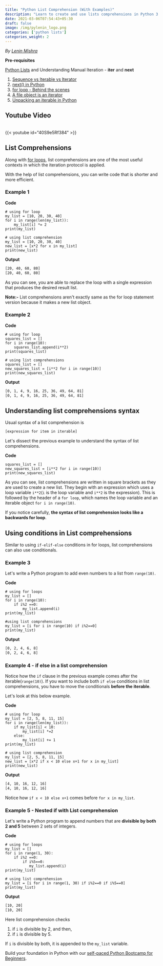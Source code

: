 ```yaml
---
title: "Python List Comprehension (With Examples)"
description: "Learn to create and use lists comprehensions in Python 3 with examples."
date: 2021-03-06T07:54:43+05:30
draft: false
image: /img/pylenin_logo.png
categories: ['python lists']
categories_weight: 2
---
```

<div class="sharethis-inline-follow-buttons"></div>

*By [Lenin Mishra](https://www.pylenin.com/authors/#lenin-mishra)*

**Pre-requisites**

[Python Lists](https://www.pylenin.com/blogs/python-lists/) and Understanding Manual Iteration - __iter__ and __next__

1. [Sequence vs Iterable vs Iterator](https://www.pylenin.com/blogs/python-iterators/#difference-between-sequence-and-an-iterable)
2. [next() in Python](https://www.pylenin.com/blogs/python-iterators/#next-in-python)
3. [for loop - Behind the scenes](https://www.pylenin.com/blogs/python-iterators/#for-loop-behind-the-scenes)
4. [A file object is an iterator](https://www.pylenin.com/blogs/python-iterators/#is-a-file-object-an-iterator)
5. [Unpacking an iterable in Python](https://www.pylenin.com/blogs/unpacking-iterables-in-python/)

## Youtube Video

<br>
{{< youtube id="40S9e5Rf384" >}}
<br>

## List Comprehensions

Along with [for loops](https://www.pylenin.com/blogs/python-iterators/#for-loop-behind-the-scenes), 
list comprehensions are one of the most useful contexts in which the iteration protocol is applied.

With the help of list comprehensions, you can write code that is shorter 
and more efficient.

<script async src="https://pagead2.googlesyndication.com/pagead/js/adsbygoogle.js"></script>
<!-- Horizontal display ad Pylenin -->
<ins class="adsbygoogle"
     style="display:block"
     data-ad-client="ca-pub-6088392832221933"
     data-ad-slot="8875064651"
     data-ad-format="auto"
     data-full-width-responsive="true"></ins>
<script>
     (adsbygoogle = window.adsbygoogle || []).push({});
</script>

### Example 1

**Code**

```python3
# using for loop
my_list = [10, 20, 30, 40]
for i in range(len(my_list)):
    my_list[i] *= 2
print(my_list)

# using list comprehension
my_list = [10, 20, 30, 40]
new_list = [x*2 for x in my_list]
print(new_list)
```

**Output**

```bash
[20, 40, 60, 80]
[20, 40, 60, 80]
```

As you can see, you are able to replace the loop with a 
single expression that produces the desired result list.

**Note:-** List comprehensions aren't exactly same as 
the for loop statement version because it makes a new list object.

<script async src="https://pagead2.googlesyndication.com/pagead/js/adsbygoogle.js"></script>
<!-- Horizontal display ad Pylenin -->
<ins class="adsbygoogle"
     style="display:block"
     data-ad-client="ca-pub-6088392832221933"
     data-ad-slot="8875064651"
     data-ad-format="auto"
     data-full-width-responsive="true"></ins>
<script>
     (adsbygoogle = window.adsbygoogle || []).push({});
</script>

### Example 2

**Code**

```python3
# using for loop
squares_list = []
for i in range(10):
    squares_list.append(i**2)
print(squares_list)

# using list comprehensions
squares_list = []
new_squares_list = [i**2 for i in range(10)]
print(new_squares_list)
```

**Output**

```bash
[0, 1, 4, 9, 16, 25, 36, 49, 64, 81]
[0, 1, 4, 9, 16, 25, 36, 49, 64, 81]
```

<script async src="https://pagead2.googlesyndication.com/pagead/js/adsbygoogle.js"></script>
<!-- Horizontal display ad Pylenin -->
<ins class="adsbygoogle"
     style="display:block"
     data-ad-client="ca-pub-6088392832221933"
     data-ad-slot="8875064651"
     data-ad-format="auto"
     data-full-width-responsive="true"></ins>
<script>
     (adsbygoogle = window.adsbygoogle || []).push({});
</script>

## Understanding list comprehensions syntax

Usual syntax of a list comprehension is 

```bash
[expression for item in iterable]
```

Let's dissect the previous example to understand the syntax of list comprehensions.

**Code**

```python3
squares_list = []
new_squares_list = [i**2 for i in range(10)]
print(new_squares_list)
```

As you can see, list comprehensions are written in square 
brackets as they are used to create a new list. They begin 
with an expression which uses a loop variable `i**2`(`i` is the loop variable and `i**2` is the expression). 
This is followed by the header of a `for loop`, which names the 
loop variable and an iterable object `for i in range(10)`.

If you notice carefully, **the syntax of list comprehension looks like
a backwards for loop**.

## Using conditions in List comprehensions

Similar to using `if-elif-else` conditions in for loops, 
list comprehensions can also use conditionals.

<script async src="https://pagead2.googlesyndication.com/pagead/js/adsbygoogle.js"></script>
<!-- Horizontal display ad Pylenin -->
<ins class="adsbygoogle"
     style="display:block"
     data-ad-client="ca-pub-6088392832221933"
     data-ad-slot="8875064651"
     data-ad-format="auto"
     data-full-width-responsive="true"></ins>
<script>
     (adsbygoogle = window.adsbygoogle || []).push({});
</script>

### Example 3

Let's write a Python program to add even numbers to a list from `range(10)`.

**Code**

```python3
# using for loops
my_list = []
for i in range(10):
    if i%2 ==0:
        my_list.append(i)
print(my_list)

#using list comprehensions
my_list = [i for i in range(10) if i%2==0]
print(my_list)
```

**Output**

```bash
[0, 2, 4, 6, 8]
[0, 2, 4, 6, 8]
```

<script async src="https://pagead2.googlesyndication.com/pagead/js/adsbygoogle.js"></script>
<!-- Horizontal display ad Pylenin -->
<ins class="adsbygoogle"
     style="display:block"
     data-ad-client="ca-pub-6088392832221933"
     data-ad-slot="8875064651"
     data-ad-format="auto"
     data-full-width-responsive="true"></ins>
<script>
     (adsbygoogle = window.adsbygoogle || []).push({});
</script>

### Example 4 - if else in a list comprehension

Notice how the `if` clause in the previous example comes after the iterable(`range(10)`). 
If you want to include both `if else` conditions in list comprehensions, you have to move the 
conditionals **before the iterable**.

Let's look at this below example.

**Code**

```python3
# using for loop
my_list = [2, 5, 8, 11, 15]
for i in range(len(my_list)):
    if my_list[i] < 10:
        my_list[i] *=2
    else:
        my_list[i] += 1
print(my_list)

# using list comprehension
my_list = [2, 5, 8, 11, 15]
new_list = [x*2 if x < 10 else x+1 for x in my_list]
print(new_list)
```

**Output**

```bash
[4, 10, 16, 12, 16]
[4, 10, 16, 12, 16]
```

Notice how `if x < 10 else x+1` comes before `for x in my_list`.

<script async src="https://pagead2.googlesyndication.com/pagead/js/adsbygoogle.js"></script>
<!-- Horizontal display ad Pylenin -->
<ins class="adsbygoogle"
     style="display:block"
     data-ad-client="ca-pub-6088392832221933"
     data-ad-slot="8875064651"
     data-ad-format="auto"
     data-full-width-responsive="true"></ins>
<script>
     (adsbygoogle = window.adsbygoogle || []).push({});
</script>

### Example 5 - Nested if with List comprehension

Let's write a Python program to append numbers that are 
**divisible by both 2 and 5** between 2 sets of integers.

**Code**

```python3
# using for loops
my_list = []
for i in range(1, 30):
    if i%2 ==0:
        if i%5==0:
           my_list.append(i)
print(my_list)

# using list comprehension
my_list = [i for i in range(1, 30) if i%2==0 if i%5==0]
print(my_list)
```

**Output**

```bash
[10, 20]
[10, 20]
```

Here list comprehension checks 
1. if `i` is divisible by 2, and then,
2. if `i` is divisible by 5.

If `i` is divisible by both, it is appended to the `my_list` variable.

Build your foundation in Python with our [self-paced Python Bootcamp for Beginners](https://www.pylenin.com/python-bootcamp/).

<script async src="https://pagead2.googlesyndication.com/pagead/js/adsbygoogle.js"></script>
<!-- Horizontal display ad Pylenin -->
<ins class="adsbygoogle"
     style="display:block"
     data-ad-client="ca-pub-6088392832221933"
     data-ad-slot="8875064651"
     data-ad-format="auto"
     data-full-width-responsive="true"></ins>
<script>
     (adsbygoogle = window.adsbygoogle || []).push({});
</script>